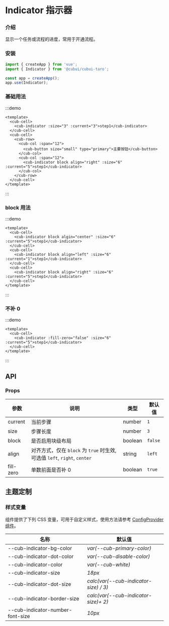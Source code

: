 # Indicator 指示器

### 介绍

显示一个任务或流程的进度，常用于开通流程。

### 安装

```js
import { createApp } from 'vue';
import { Indicator } from '@cubui/cubui-taro';

const app = createApp();
app.use(Indicator);
```

### 基础用法

:::demo

```vue
<template>
  <cub-cell>
    <cub-indicator :size="3" :current="3">step1</cub-indicator>
  </cub-cell>
  <cub-cell>
    <cub-row>
      <cub-col :span="12">
        <cub-button size="small" type="primary">主要按钮</cub-button>
      </cub-col>
      <cub-col :span="12">
        <cub-indicator block align="right" :size="6" :current="5">step1</cub-indicator>
      </cub-col>
    </cub-row>
  </cub-cell>
</template>
```

:::

### block 用法

:::demo

```vue
<template>
  <cub-cell>
    <cub-indicator block algin="center" :size="6" :current="5">step1</cub-indicator>
  </cub-cell>
  <cub-cell>
    <cub-indicator block align="left" :size="6" :current="1">step1</cub-indicator>
  </cub-cell>
  <cub-cell>
    <cub-indicator block align="right" :size="6" :current="5">step1</cub-indicator>
  </cub-cell>
</template>
```

:::

### 不补 0

:::demo

```vue
<template>
  <cub-cell>
    <cub-indicator :fill-zero="false" :size="6" :current="5">step1</cub-indicator>
  </cub-cell>
</template>
```

:::

## API

### Props

| 参数      | 说明                                                                      | 类型    | 默认值  |
| --------- | ------------------------------------------------------------------------- | ------- | ------- |
| current   | 当前步骤                                                                  | number  | `1`     |
| size      | 步骤长度                                                                  | number  | `3`     |
| block     | 是否启用块级布局                                                          | boolean | `false` |
| align     | 对齐方式，仅在 `block` 为 `true` 时生效, 可选值 `left`, `right`, `center` | string  | `left`  |
| fill-zero | 单数前面是否补 0                                                          | boolean | `true`  |

## 主题定制

### 样式变量

组件提供了下列 CSS 变量，可用于自定义样式，使用方法请参考 [ConfigProvider 组件](#/zh-CN/component/configprovider)。

| 名称                             | 默认值                                |
| -------------------------------- | ------------------------------------- |
| --cub-indicator-bg-color         | _var(--cub-primary-color)_            |
| --cub-indicator-dot-color        | _var(--cub-disable-color)_            |
| --cub-indicator-color            | _var(--cub-white)_                    |
| --cub-indicator-size             | _18px_                                |
| --cub-indicator-dot-size         | _calc(var(--cub-indicator-size) / 3)_ |
| --cub-indicator-border-size      | _calc(var(--cub-indicator-size)+ 2)_  |
| --cub-indicator-number-font-size | _10px_                                |
